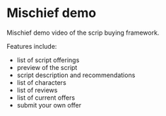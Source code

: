 # Mischief demo
Mischief demo video of the scrip buying framework.

Features include:
- list of script offerings
- preview of the script
- script description and recommendations
- list of characters
- list of reviews
- list of current offers
- submit your own offer
